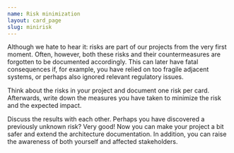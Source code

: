 ```yaml
---
name: Risk minimization
layout: card_page
slug: minirisk
---
```

Although we hate to hear it: risks are part of our projects
from the very first moment. Often, however, both these risks and their countermeasures are forgotten to be documented accordingly. This can later have fatal consequences if, for example, you have relied on too fragile adjacent systems, or perhaps also ignored relevant regulatory issues.

Think about the risks in your project and document one risk per card. 
Afterwards, write down the measures you have taken to minimize the risk and the expected impact.

Discuss the results with each other. Perhaps you have discovered a previously unknown risk?
Very good! Now you can make your project a bit safer and extend the architecture documentation.
In addition, you can raise the awareness of both yourself and affected stakeholders.